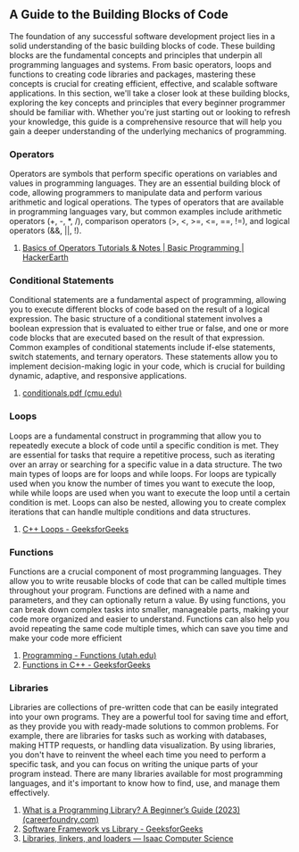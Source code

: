 ## A Guide to the Building Blocks of Code
The foundation of any successful software development project lies in a solid understanding of the basic building blocks of code. These building blocks are the fundamental concepts and principles that underpin all programming languages and systems. From basic operators, loops and functions to creating code libraries and packages, mastering these concepts is crucial for creating efficient, effective, and scalable software applications. In this section, we'll take a closer look at these building blocks, exploring the key concepts and principles that every beginner programmer should be familiar with. Whether you're just starting out or looking to refresh your knowledge, this guide is a comprehensive resource that will help you gain a deeper understanding of the underlying mechanics of programming.

### Operators
Operators are symbols that perform specific operations on variables and values in programming languages. They are an essential building block of code, allowing programmers to manipulate data and perform various arithmetic and logical operations. The types of operators that are available in programming languages vary, but common examples include arithmetic operators (+, -, *, /), comparison operators (>, <, >=, <=, ==, !=), and logical operators (&&, ||, !).

1. [Basics of Operators Tutorials & Notes | Basic Programming | HackerEarth](https://www.hackerearth.com/practice/basic-programming/operators/basics-of-operators/tutorial/)

### Conditional Statements
Conditional statements are a fundamental aspect of programming, allowing you to execute different blocks of code based on the result of a logical expression. The basic structure of a conditional statement involves a boolean expression that is evaluated to either true or false, and one or more code blocks that are executed based on the result of that expression. Common examples of conditional statements include if-else statements, switch statements, and ternary operators. These statements allow you to implement decision-making logic in your code, which is crucial for building dynamic, adaptive, and responsive applications.

1. [conditionals.pdf (cmu.edu)](https://www.cs.cmu.edu/~mrmiller/15-110/Handouts/conditionals.pdf)

### Loops
Loops are a fundamental construct in programming that allow you to repeatedly execute a block of code until a specific condition is met. They are essential for tasks that require a repetitive process, such as iterating over an array or searching for a specific value in a data structure. The two main types of loops are for loops and while loops. For loops are typically used when you know the number of times you want to execute the loop, while while loops are used when you want to execute the loop until a certain condition is met. Loops can also be nested, allowing you to create complex iterations that can handle multiple conditions and data structures.

1. [C++ Loops - GeeksforGeeks](https://www.geeksforgeeks.org/cpp-loops/)

### Functions
Functions are a crucial component of most programming languages. They allow you to write reusable blocks of code that can be called multiple times throughout your program. Functions are defined with a name and parameters, and they can optionally return a value. By using functions, you can break down complex tasks into smaller, manageable parts, making your code more organized and easier to understand. Functions can also help you avoid repeating the same code multiple times, which can save you time and make your code more efficient

1. [Programming - Functions (utah.edu)](https://users.cs.utah.edu/~germain/PPS/Topics/functions.html)
2. [Functions in C++ - GeeksforGeeks](https://www.geeksforgeeks.org/functions-in-cpp/)

### Libraries
Libraries are collections of pre-written code that can be easily integrated into your own programs. They are a powerful tool for saving time and effort, as they provide you with ready-made solutions to common problems. For example, there are libraries for tasks such as working with databases, making HTTP requests, or handling data visualization. By using libraries, you don't have to reinvent the wheel each time you need to perform a specific task, and you can focus on writing the unique parts of your program instead. There are many libraries available for most programming languages, and it's important to know how to find, use, and manage them effectively. 

1. [What is a Programming Library? A Beginner’s Guide (2023) (careerfoundry.com)](https://careerfoundry.com/en/blog/web-development/programming-library-guide/)
2. [Software Framework vs Library - GeeksforGeeks](https://www.geeksforgeeks.org/software-framework-vs-library/)
3. [Libraries, linkers, and loaders — Isaac Computer Science](https://isaaccomputerscience.org/concepts/sys_trans_linkers_loaders?examBoard=all&stage=all)
